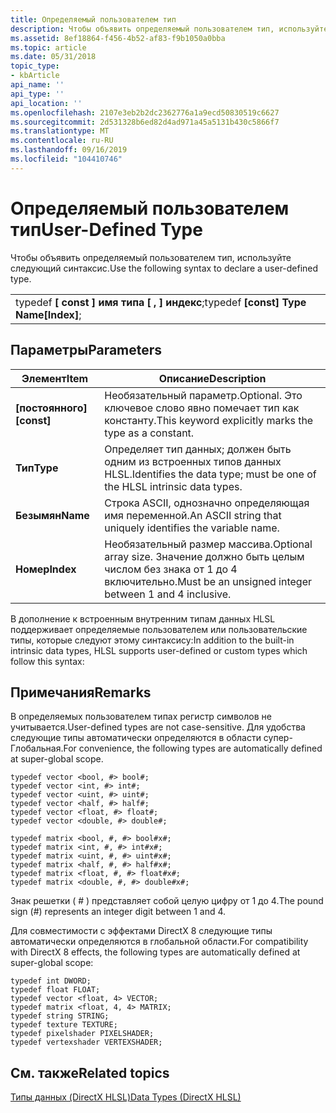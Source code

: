 ```yaml
---
title: Определяемый пользователем тип
description: Чтобы объявить определяемый пользователем тип, используйте следующий синтаксис.
ms.assetid: 8ef18864-f456-4b52-af83-f9b1050a0bba
ms.topic: article
ms.date: 05/31/2018
topic_type:
- kbArticle
api_name: ''
api_type: ''
api_location: ''
ms.openlocfilehash: 2107e3eb2b2dc2362776a1a9ecd50830519c6627
ms.sourcegitcommit: 2d531328b6ed82d4ad971a45a5131b430c5866f7
ms.translationtype: MT
ms.contentlocale: ru-RU
ms.lasthandoff: 09/16/2019
ms.locfileid: "104410746"
---
```

# <a name="user-defined-type"></a><span data-ttu-id="0b2dc-103">Определяемый пользователем тип</span><span class="sxs-lookup"><span data-stu-id="0b2dc-103">User-Defined Type</span></span>

<span data-ttu-id="0b2dc-104">Чтобы объявить определяемый пользователем тип, используйте следующий синтаксис.</span><span class="sxs-lookup"><span data-stu-id="0b2dc-104">Use the following syntax to declare a user-defined type.</span></span>



|                                           |
|-------------------------------------------|
| <span data-ttu-id="0b2dc-105">typedef **\[ const \] имя типа \[ , \] индекс**;</span><span class="sxs-lookup"><span data-stu-id="0b2dc-105">typedef **\[const\] Type Name\[Index\]**;</span></span> |



 

## <a name="parameters"></a><span data-ttu-id="0b2dc-106">Параметры</span><span class="sxs-lookup"><span data-stu-id="0b2dc-106">Parameters</span></span>



| <span data-ttu-id="0b2dc-107">Элемент</span><span class="sxs-lookup"><span data-stu-id="0b2dc-107">Item</span></span>                                                                                         | <span data-ttu-id="0b2dc-108">Описание</span><span class="sxs-lookup"><span data-stu-id="0b2dc-108">Description</span></span>                                                                            |
|----------------------------------------------------------------------------------------------|----------------------------------------------------------------------------------------|
| <span data-ttu-id="0b2dc-109"><span id="_const_"></span><span id="_CONST_"></span>**\[постоянного\]**</span><span class="sxs-lookup"><span data-stu-id="0b2dc-109"><span id="_const_"></span><span id="_CONST_"></span>**\[const\]**</span></span><br/>                 | <span data-ttu-id="0b2dc-110">Необязательный параметр.</span><span class="sxs-lookup"><span data-stu-id="0b2dc-110">Optional.</span></span> <span data-ttu-id="0b2dc-111">Это ключевое слово явно помечает тип как константу.</span><span class="sxs-lookup"><span data-stu-id="0b2dc-111">This keyword explicitly marks the type as a constant.</span></span><br/>             |
| <span data-ttu-id="0b2dc-112"><span id="Type"></span><span id="type"></span><span id="TYPE"></span>**Тип**</span><span class="sxs-lookup"><span data-stu-id="0b2dc-112"><span id="Type"></span><span id="type"></span><span id="TYPE"></span>**Type**</span></span><br/>     | <span data-ttu-id="0b2dc-113">Определяет тип данных; должен быть одним из встроенных типов данных HLSL.</span><span class="sxs-lookup"><span data-stu-id="0b2dc-113">Identifies the data type; must be one of the HLSL intrinsic data types.</span></span><br/>     |
| <span data-ttu-id="0b2dc-114"><span id="Name"></span><span id="name"></span><span id="NAME"></span>**Безымян**</span><span class="sxs-lookup"><span data-stu-id="0b2dc-114"><span id="Name"></span><span id="name"></span><span id="NAME"></span>**Name**</span></span><br/>     | <span data-ttu-id="0b2dc-115">Строка ASCII, однозначно определяющая имя переменной.</span><span class="sxs-lookup"><span data-stu-id="0b2dc-115">An ASCII string that uniquely identifies the variable name.</span></span><br/>                 |
| <span data-ttu-id="0b2dc-116"><span id="Index"></span><span id="index"></span><span id="INDEX"></span>**Номер**</span><span class="sxs-lookup"><span data-stu-id="0b2dc-116"><span id="Index"></span><span id="index"></span><span id="INDEX"></span>**Index**</span></span><br/> | <span data-ttu-id="0b2dc-117">Необязательный размер массива.</span><span class="sxs-lookup"><span data-stu-id="0b2dc-117">Optional array size.</span></span> <span data-ttu-id="0b2dc-118">Значение должно быть целым числом без знака от 1 до 4 включительно.</span><span class="sxs-lookup"><span data-stu-id="0b2dc-118">Must be an unsigned integer between 1 and 4 inclusive.</span></span><br/> |



 

<span data-ttu-id="0b2dc-119">В дополнение к встроенным внутренним типам данных HLSL поддерживает определяемые пользователем или пользовательские типы, которые следуют этому синтаксису:</span><span class="sxs-lookup"><span data-stu-id="0b2dc-119">In addition to the built-in intrinsic data types, HLSL supports user-defined or custom types which follow this syntax:</span></span>

## <a name="remarks"></a><span data-ttu-id="0b2dc-120">Примечания</span><span class="sxs-lookup"><span data-stu-id="0b2dc-120">Remarks</span></span>

<span data-ttu-id="0b2dc-121">В определяемых пользователем типах регистр символов не учитывается.</span><span class="sxs-lookup"><span data-stu-id="0b2dc-121">User-defined types are not case-sensitive.</span></span> <span data-ttu-id="0b2dc-122">Для удобства следующие типы автоматически определяются в области супер-Глобальная.</span><span class="sxs-lookup"><span data-stu-id="0b2dc-122">For convenience, the following types are automatically defined at super-global scope.</span></span>


```
typedef vector <bool, #> bool#;
typedef vector <int, #> int#;
typedef vector <uint, #> uint#;
typedef vector <half, #> half#;
typedef vector <float, #> float#;
typedef vector <double, #> double#;

typedef matrix <bool, #, #> bool#x#;
typedef matrix <int, #, #> int#x#;
typedef matrix <uint, #, #> uint#x#;
typedef matrix <half, #, #> half#x#;
typedef matrix <float, #, #> float#x#;
typedef matrix <double, #, #> double#x#;
```



<span data-ttu-id="0b2dc-123">Знак решетки ( \# ) представляет собой целую цифру от 1 до 4.</span><span class="sxs-lookup"><span data-stu-id="0b2dc-123">The pound sign (\#) represents an integer digit between 1 and 4.</span></span>

<span data-ttu-id="0b2dc-124">Для совместимости с эффектами DirectX 8 следующие типы автоматически определяются в глобальной области.</span><span class="sxs-lookup"><span data-stu-id="0b2dc-124">For compatibility with DirectX 8 effects, the following types are automatically defined at super-global scope:</span></span>


```
typedef int DWORD;
typedef float FLOAT; 
typedef vector <float, 4> VECTOR;
typedef matrix <float, 4, 4> MATRIX;
typedef string STRING;
typedef texture TEXTURE;
typedef pixelshader PIXELSHADER;
typedef vertexshader VERTEXSHADER;
```



## <a name="related-topics"></a><span data-ttu-id="0b2dc-125">См. также</span><span class="sxs-lookup"><span data-stu-id="0b2dc-125">Related topics</span></span>

<dl> <dt>

[<span data-ttu-id="0b2dc-126">Типы данных (DirectX HLSL)</span><span class="sxs-lookup"><span data-stu-id="0b2dc-126">Data Types (DirectX HLSL)</span></span>](dx-graphics-hlsl-data-types.md)
</dt> </dl>

 

 





